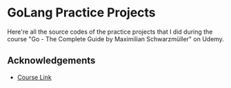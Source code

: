 # GoLang Practice Projects

Here're all the source codes of the practice projects that I did during the course "Go - The Complete Guide by Maximilian Schwarzmüller" on Udemy.

## Acknowledgements

- [Course Link](https://www.udemy.com/course/go-the-complete-guide)
